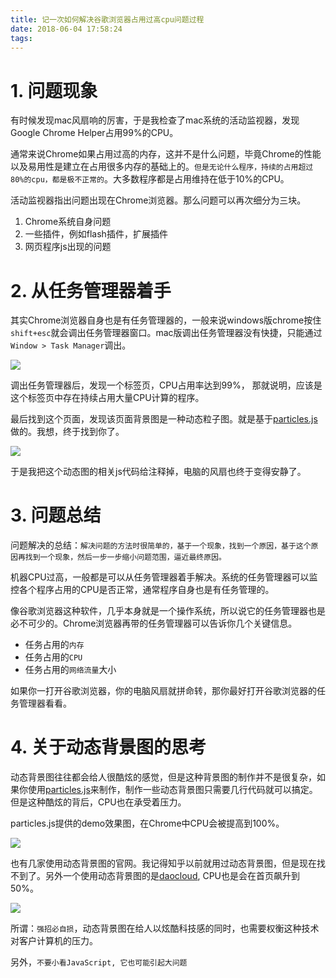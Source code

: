 ```yaml
---
title: 记一次如何解决谷歌浏览器占用过高cpu问题过程
date: 2018-06-04 17:58:24
tags:
---
```


# 1. 问题现象

有时候发现mac风扇响的厉害，于是我检查了mac系统的活动监视器，发现Google Chrome Helper占用99%的CPU。

通常来说Chrome如果占用过高的内存，这并不是什么问题，毕竟Chrome的性能以及易用性是建立在占用很多内存的基础上的。`但是无论什么程序，持续的占用超过80%的cpu，都是极不正常的`。大多数程序都是占用维持在低于10%的CPU。

活动监视器指出问题出现在Chrome浏览器。那么问题可以再次细分为三块。

1. Chrome系统自身问题
2. 一些插件，例如flash插件，扩展插件
3. 网页程序js出现的问题

# 2. 从任务管理器着手

其实Chrome浏览器自身也是有任务管理器的，一般来说windows版chrome按住`shift+esc`就会调出任务管理器窗口。mac版调出任务管理器没有快捷，只能通过`Window > Task Manager`调出。

![](https://wdd-images.oss-cn-shanghai.aliyuncs.com/20180604181340_ymCT2T_Jietu20180604-174820.jpeg)

调出任务管理器后，发现一个标签页，CPU占用率达到99%， 那就说明，应该是这个标签页中存在持续占用大量CPU计算的程序。

最后找到这个页面，发现该页面背景图是一种动态粒子图。就是基于[particles.js](https://github.com/VincentGarreau/particles.js/)做的。我想，终于找到你了。


![](https://wdd-images.oss-cn-shanghai.aliyuncs.com/20180604181757_rRfc8L_687474703a2f2f76696e63656e74676172726561752e636f6d2f7061727469636c65732e6a732f6173736574732f696d672f6769746875622d73637265656e2e6a7067.jpeg)


于是我把这个动态图的相关js代码给注释掉，电脑的风扇也终于变得安静了。

# 3. 问题总结

问题解决的总结：`解决问题的方法时很简单的，基于一个现象，找到一个原因，基于这个原因再找到一个现象，然后一步一步缩小问题范围，逼近最终原因。`

机器CPU过高，一般都是可以从任务管理器着手解决。系统的任务管理器可以监控各个程序占用的CPU是否正常，通常程序自身也是有任务管理的。

像谷歌浏览器这种软件，几乎本身就是一个操作系统，所以说它的任务管理器也是必不可少的。Chrome浏览器再带的任务管理器可以告诉你几个关键信息。

- 任务占用的`内存`
- 任务占用的`CPU`
- 任务占用的`网络流量`大小

如果你一打开谷歌浏览器，你的电脑风扇就拼命转，那你最好打开谷歌浏览器的任务管理器看看。

# 4. 关于动态背景图的思考

动态背景图往往都会给人很酷炫的感觉，但是这种背景图的制作并不是很复杂，如果你使用[particles.js](https://github.com/VincentGarreau/particles.js/)来制作，制作一些动态背景图只需要几行代码就可以搞定。但是这种酷炫的背后，CPU也在承受着压力。

particles.js提供的demo效果图，在Chrome中CPU会被提高到100%。

![](https://wdd-images.oss-cn-shanghai.aliyuncs.com/20180605133536_WgqoKS_Jietu20180605-132714.jpeg)


也有几家使用动态背景图的官网。我记得知乎以前就用过动态背景图，但是现在找不到了。另外一个使用动态背景图的是[daocloud](http://www.daocloud.io/), CPU也是会在首页飙升到50%。

![](https://wdd-images.oss-cn-shanghai.aliyuncs.com/20180605133717_ckASzG_Jietu20180605-132903.jpeg)

所谓：`强招必自损`，动态背景图在给人以炫酷科技感的同时，也需要权衡这种技术对客户计算机的压力。

另外，`不要小看JavaScript, 它也可能引起大问题`